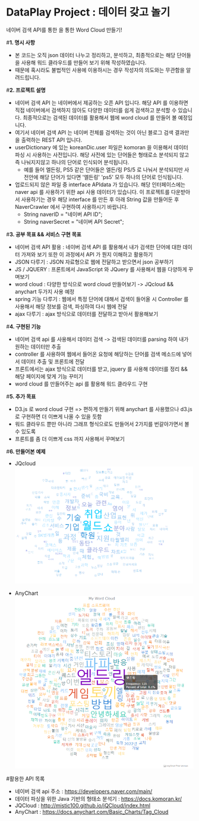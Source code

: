 # DataPlay Project : 데이터 갖고 놀기
네이버 검색 API를 통한 을 통한 Word Cloud 만들기!

#**1. 명시 사항**
- 본 코드는 오직 json 데이터 나누고 정리하고, 분석하고, 최종적으로는 해당 단어들을 사용해 워드 클라우드를 만들어 보기 위해 작성하였습니다.
- 때문에 혹시라도 불법적인 사용에 이용하시는 경우 작성자의 의도와는 무관함을 알려드립니다.

#**2. 프로젝트 설명**
- 네이버 검색 API 는 네이버에서 제공하는 오픈 API 입니다. 해당 API 를 이용하면 직접 네이버에서 검색하지 않아도 다양한 데이터를 쉽게 검색하고 분석할 수 있습니다.
최종적으로는 검색된 데이터를 활용해서 웹에 word cloud 를 만들어 볼 예정입니다.
- 여기서 네이버 검색 API 는 네이버 전체를 검색하는 것이 아닌 블로그 검색 결과만을 출력하는 REST API 입니다.
- userDictionary 에 있는 koreanDic.user 파일은 komoran 을 이용해서 데이터 파싱 시 사용하는 사전입니다. 해당 사전에 있는 단어들은 형태로소 분석되지 않고
    즉 나눠지지않고 하나의 단어로 인식되어 분석됩니다.
  - 예를 들어 엘든링, PS5 같은 단어들은 엘든/링 PS/5 로 나눠서 분석되지만 사전안에 해당 단어가 있다면 '엘든링' 'ps5' 모두 하나의 단어로 인식됩니다.
- 업로드되지 않은 파일 중 interface APIdata 가 있습니다. 해당 인터페이스에는 naver api 를 사용하기 위한 api 사용 데이터가 있습니다.
    이 프로젝트를 다운받아서 사용하기는 경우 해당 interface 를 만든 후 아래 String 값을 만들어둔 후 NaverCrawler 에서 구현하여 사용하시기 바랍니다.
  - String naverID = "네이버 API ID";
  - String naverSecret = "네이버 API Secret";


#**3. 공부 목표 && 서비스 구현 목표**
- 네이버 검색 API 활용 : 네이버 검색 API 를 활용해서 내가 검색한 단어에 대한 데이터 가져와 보기 또한 이 과정에서 API 가 뭔지 이해하고 활용하기
- JSON 다루기 : JSON 자료형으로 웹에 전달하고 받으면서 json 공부하기
- JS / JQUERY : 프론트에서 JavaScript 와 JQuery 를 사용해서 웹을 다양하게 꾸며보기
- word cloud : 다양한 방식으로 word cloud 만들어보기 -> JQcloud && anychart 두가지 사용 예정
- spring 기능 다루기 : 웹에서 특정 단어에 대해서 검색이 들어올 시 Controller 를 사용해서 해당 정보를 검색, 파싱하여 다시 웹에 전달 
- ajax 다루기 : ajax 방식으로 데이터를 전달하고 받아서 활용해보기

#**4. 구현된 기능**
- 네이버 검색 api 를 사용해서 데이터 검색 -> 검색된 데이터를 parsing 하여 내가 원하는 데이터만 추출
- controller 를 사용하여 웹에서 들어온 요청에 해당하는 단어를 검색 메소드에 넣어서 데이터 추출 및 프론트에 전달
- 프론트에서는 ajax 방식으로 데이터를 받고, jquery 를 사용해 데이터를 정리 && 해당 페이지에 맞게 기능 꾸미기
- word cloud 를 만들어주는 api 를 활용해 워드 클라우드 구현

#**5. 추가 목표**
- D3.js 로 word cloud 구현 => 편하게 만들기 위해 anychart 를 사용했으나 d3.js 로 구현하면 더 이쁘게 나올 수 있을 듯함
- 워드 클라우드 뿐만 아니라 그래프 형식으로도 만들어서 2가지를 번갈아가면서 볼 수 있도록
- 프론트를 좀 더 이쁘게 css 까지 사용해서 꾸며보기

#**6. 만들어본 예제**
- JQcloud
![](example/cloud_jqcloud.png)

- AnyChart
![](example/cloud_anychart.png)

#활용한 API 목록
- 네이버 검색 api 주소 : https://developers.naver.com/main/
- 데이터 파싱을 위한 Java 기반의 형태소 분석기 : https://docs.komoran.kr/ 
- JQCloud : http://mistic100.github.io/jQCloud/index.html
- AnyChart : https://docs.anychart.com/Basic_Charts/Tag_Cloud